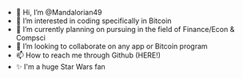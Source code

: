 - 👋 Hi, I’m @Mandalorian49
- 👀 I’m interested in coding specifically in Bitcoin
- 🌱 I’m currently planning on pursuing in the field of Finance/Econ & Compsci
- 💞️ I’m looking to collaborate on any app or Bitcoin program
- 📫 How to reach me through Github (HERE!)
- ✨ I'm a huge Star Wars fan

<!---
Mandalorian49/Mandalorian49 is a ✨ special ✨ repository because its `README.md` (this file) appears on your GitHub profile.
You can click the Preview link to take a look at your changes.
--->
